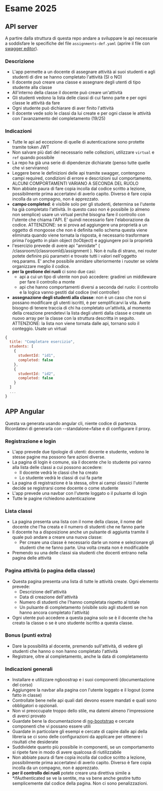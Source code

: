 # Esame 2025

## API server
A partire dalla struttura di questa repo andare a sviluppare le api necessarie a soddisfare le specifiche del file `assignments-def.yaml` (aprire il file con [swagger editor](https://editor.swagger.io/)).

### Descrizione
- L'app permette a un docente di assegnare attività ai suoi studenti e agli studenti di dire se hanno completato l'attività (SI o NO)
- Il docente può creare una classe e assegnare degli utenti di tipo studente alla classe
- All'interno della classe il docente può creare un'attività
- Gli studenti vedono la lista delle classi di cui fanno parte e per ogni classe le attività da fare
- Ogni studente può dichiarare di aver finito l'attività
- Il docente vede solo le classi da lui create e per ogni classe le attività con l'avanzamento del completamento (19/25)

### Indicazioni
- Tutte le api ad eccezione di quelle di autenticazione sono protette tramite token JWT
- Non salvare più dati del necessario nelle collezioni, utilizzare `virtual` e `ref` quando possibile
- La repo ha già una serie di dipendenze dichiarate (penso tutte quelle che vi serviranno)
- Leggere bene le definizioni delle api tramite swagger, contengono campi required, condizioni di errore e descrizioni sul comportamento. ALCUNI COMPORTAMENTI VARIANO A SECONDA DEL RUOLO
- Non abbiate paura di fare copia incolla dal codice scritto a lezione, possibilmente prima accertatevi di averlo capito. Diverso è fare copia incolla da un compagno, non è apprezzato.
- **campo completed**: è visibile solo per gli studenti, determina se l'utente ha già completato l'attività. In questo caso non è possibile (o almeno non semplice) usare un virtual perché bisogna fare il controllo con l'utente che chiama l'API. E' quindi necessario fare l'elaborazione da codice. ATTENZIONE: se si prova ad aggiungere una proprietà a un oggetto di mongoose che non è definita nello schema questa viene eliminata quando viene tornata la risposta, è necessario trasformare prima l'oggetto in plain object (toObject) e aggiungere poi la proprietà
- l'esercizio prevede di avere api "annidate" ( /classroom/{classroomId}/assignment ). Non è nulla di strano, nei router potete definire più parametri e trovate tutti i valori nell'oggetto req.params. E' anche possibile annidare ulteriormente i ruouter se volete organizzare meglio il codice.
- **per la gestione dei ruoli** ci sono due casi:
  - api a cui un tipo di utente non può accedere: gradirei un middleware per fare il controllo a monte
  - api che hanno comportamenti diversi a seconda del ruolo: il controllo e la logica vanno gestiti dal codice (nel controller)
- **assegnazione degli studenti alla classe**: non è un caso che non si possano modificare gli utenti iscritti, è per semplificarvi la vita. Avete bisogno di tenere traccia di chi ha completato un'attività, al momento della creazione prendetevi la lista degli utenti dalla classe e create un nuovo array per la classe con la struttura descritta in seguito. ATTENZIONE: la lista non viene tornata dalle api, tornano solo il conteggio. Usate un virtual
```js
{
  title: "Completare esercizio",
  students: [
    {
      studentId: "id1",
      completed: false
    },
    {
      studentId: "id2",
      completed: false
    }
  ]
  ...
}
```

## APP Angular
Questa va generata usando angular cli, niente codice di partenza. Ricordatevi di generarla con --standalone=false e di configurare il proxy.

### Registrazione e login
- L'app prevede due tipologie di utenti: docente e studente, vedono le stesse pagine ma possono fare azioni diverse.
- La pagina di login è comune, sia il docente che lo studente poi vanno alla lista delle classi a cui possono accedere:
  - Il docente vedrà le classi che ha creato
  - Lo studente vedrà le classi di cui fa parte
- La pagina di registrazione è la stessa, oltre ai campi classici l'utente decide se registrarsi come docente o come studente
- L'app prevede una navbar con l'utente loggato o il pulsante di login
- Tutte le pagine richiedono autenticazione

### Lista classi
- La pagina presenta una lista con il nome della classe, il nome del docente che l'ha creata e il numero di studenti che ne fanno parte
- Il docente ha a disposizione anche un pulsante di aggiunta tramite il quale può andare a creare una nuova classe:
  - Per creare una classe è necessario darle un nome e selezionare gli studenti che ne fanno parte. Una volta creata non è modificabile
- Premendo su una delle classi sia studenti che docenti entrano nella pagina delle attività

### Pagina attività (o pagina della classe)
- Questa pagina presenta una lista di tutte le attività create. Ogni elemento prevede:
  - Descrizione dell'attività
  - Data di creazione dell'attività
  - Numero di studenti che l'hanno completata rispetto al totale
  - Un pulsante di completamento (visibile solo agli studenti se non hanno ancora completato l'attività)
- Ogni utente può accedere a questa pagina solo se è il docente che ha creato la classe o se è uno studente iscritto a questa classe.

### Bonus (punti extra)
- Dare la possibilità al docente, premendo sull'attività, di vedere gli studenti che hanno o non hanno completato l'attività
- Registrare, oltre al completamento, anche la data di completamento

### Indicazioni generali
- Installare e utilizzare ngboostrap e i suoi componenti (documentazione del corso)
- Aggiungere la navbar alla pagina con l'utente loggato e il logout (come fatto in classe)
- Controllate bene nelle api quali dati devono essere mandati e quali sono obbligatori o opzionali.
- Non vi preoccupate troppo dello stile, ma datemi almeno l'impressione di averci provato
- Guardate bene la documentazione di [ng-bootstrap](https://ng-bootstrap.github.io/) e cercate componenti che vi possano essere utili
- Guardate in particolare gli esempi e cercate di capire dalle api della libreria se ci sono delle configurazioni da applicare per ottenere i risultati che desiderate
- Suddividete quanto più possibile in componenti, se un comportamento si ripete fare in modo di avere qualcosa di riutilizzabile
- Non abbiate paura di fare copia incolla dal codice scritto a lezione, possibilmente prima accertatevi di averlo capito. Diverso è fare copia incolla da un compagno, non è apprezzato.
- **per il controllo dei ruoli** potete creare una direttiva simile a *ifAuthenticated se ve la sentite, ma va bene anche gestire tutto semplicemente dal codice della pagina. Non ci sono penalizzazioni.